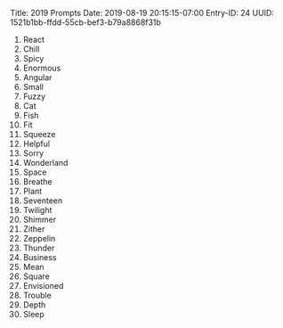 Title: 2019 Prompts
Date: 2019-08-19 20:15:15-07:00
Entry-ID: 24
UUID: 1521b1bb-ffdd-55cb-bef3-b79a8868f31b

1. React
2. Chill
3. Spicy
4. Enormous
5. Angular
6. Small
7. Fuzzy
8. Cat
9. Fish
10. Fit
11. Squeeze
12. Helpful
13. Sorry
14. Wonderland
15. Space
16. Breathe
17. Plant
18. Seventeen
19. Twilight
20. Shimmer
21. Zither
22. Zeppelin
23. Thunder
24. Business
25. Mean
26. Square
27. Envisioned
28. Trouble
29. Depth
30. Sleep
